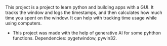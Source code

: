 This project is a project to learn python and building apps with a GUI. It tracks the window and logs the timestamps, and then calculates how much time you spent on the window. It can help with tracking time usage while using computers.


* This project was made with the help of generative AI for some pyhthon functions.
Dependencies: pygetwindow, pywin32.